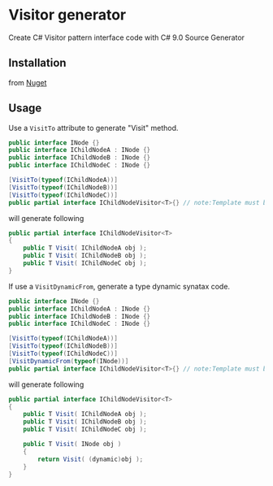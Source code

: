 # Visitor generator

Create C# Visitor pattern interface code with C# 9.0 Source Generator



## Installation

from [Nuget](https://www.nuget.org/packages/VisitorGenerator/)



## Usage

Use a  `VisitTo` attribute to generate "Visit" method.

```c#
public interface INode {}
public interface IChildNodeA : INode {}
public interface IChildNodeB : INode {}
public interface IChildNodeC : INode {}

[VisitTo(typeof(IChildNodeA))]
[VisitTo(typeof(IChildNodeB))]
[VisitTo(typeof(IChildNodeC))]
public partial interface IChildNodeVisitor<T>{} // note:Template must be <T>
```

will generate following

```c#
public partial interface IChildNodeVisitor<T>
{
    public T Visit( IChildNodeA obj );
    public T Visit( IChildNodeB obj );
    public T Visit( IChildNodeC obj );
}
```



If use a `VisitDynamicFrom`, generate a type dynamic synatax code.

```c#
public interface INode {}
public interface IChildNodeA : INode {}
public interface IChildNodeB : INode {}
public interface IChildNodeC : INode {}

[VisitTo(typeof(IChildNodeA))]
[VisitTo(typeof(IChildNodeB))]
[VisitTo(typeof(IChildNodeC))]
[VisitDynamicFrom(typeof(INode))]
public partial interface IChildNodeVisitor<T>{} // note:Template must be <T>
```

will generate following

```c#
public partial interface IChildNodeVisitor<T>
{
    public T Visit( IChildNodeA obj );
    public T Visit( IChildNodeB obj );
    public T Visit( IChildNodeC obj );

    public T Visit( INode obj )
    {
        return Visit( (dynamic)obj );
    }
}
```